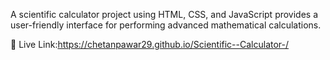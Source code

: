 A scientific calculator project using HTML, CSS, and JavaScript provides a user-friendly interface for performing advanced mathematical calculations.

🔗 Live Link:https://chetanpawar29.github.io/Scientific--Calculator-/

